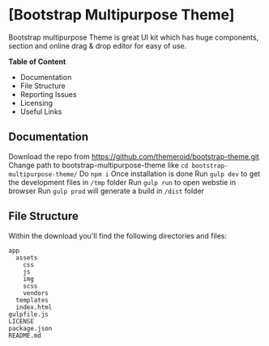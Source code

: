 # [Bootstrap Multipurpose Theme]

Bootstrap multipurpose Theme is great UI kit which has huge components, section and online drag & drop editor for easy of use.

**Table of Content**

- Documentation
- File Structure
- Reporting Issues
- Licensing
- Useful Links

## Documentation

Download the repo from https://github.com/themeroid/bootstrap-theme.git
Change path to bootstrap-multipurpose-theme like `cd bootstrap-multipurpose-theme/`
Do `npm i`
Once installation is done
Run `gulp dev` to get the development files in `/tmp` folder
Run `gulp run` to open webstie in browser
Run `gulp prod` will generate a build in `/dist` folder

## File Structure

Within the download you'll find the following directories and files:

```
app
  assets
    css
    js
    img
    scss
    vendors
  templates
  index.html
gulpfile.js
LICENSE
package.json
README.md
```

